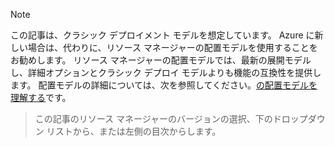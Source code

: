 > [!NOTE]
> この記事は、クラシック デプロイメント モデルを想定しています。 Azure に新しい場合は、代わりに、リソース マネージャーの配置モデルを使用することをお勧めします。 リソース マネージャーの配置モデルでは、最新の展開モデルし、詳細オプションとクラシック デプロイ モデルよりも機能の互換性を提供します。 配置モデルの詳細については、次を参照してください。[の配置モデルを理解する](../articles/resource-manager-deployment-model.md)です。

> この記事のリソース マネージャーのバージョンの選択、下のドロップダウン リストから、または左側の目次からします。
>
>